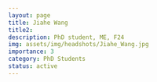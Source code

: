 ```yaml
---
layout: page
title: Jiahe Wang
title2:  
description: PhD student, ME, F24
img: assets/img/headshots/Jiahe_Wang.jpg
importance: 3
category: PhD Students
status: active
---
```




